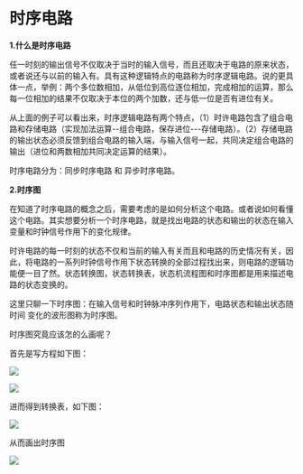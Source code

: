 # 时序电路

**1.什么是时序电路**

任一时刻的输出信号不仅取决于当时的输入信号，而且还取决于电路的原来状态，或者说还与以前的输入有。具有这种逻辑特点的电路称为时序逻辑电路。说的更具体一点，举例：两个多位数相加，从低位到高位逐位相加，完成相加的运算，那么每一位相加的结果不仅取决于本位的两个加数，还与低一位是否有进位有关。

从上面的例子可以看出来，时序逻辑电路有两个特点，（1）时许电路包含了组合电路和存储电路（实现加法运算--组合电路，保存进位---存储电路）。（2）存储电路的输出状态必须反馈到组合电路的输入端，与输入信号一起，共同决定组合电路的输出（进位和两数相加共同决定运算的结果）。

时序电路分为：同步时序电路 和 异步时序电路。

**2.时序图**

在知道了时序电路的概念之后，需要考虑的是如何分析这个电路。或者说如何看懂这个电路。其实想要分析一个时序电路，就是找出电路的状态和输出的状态在输入变量和时钟信号作用下的变化规律。

时许电路的每一时刻的状态不仅和当前的输入有关而且和电路的历史情况有关，因此，将电路的一系列时钟信号作用下状态转换的全部过程找出来，则电路的逻辑功能便一目了然。状态转换图，状态转换表，状态机流程图和时序图都是用来描述电路的状态变换的。

这里只聊一下时序图：在输入信号和时钟脉冲序列作用下，电路状态和输出状态随时间 变化的波形图称为时序图。

时序图究竟应该怎的么画呢？

首先是写方程如下图：

![](https://pic1.zhimg.com/80/v2-54a9fe78de7bd251bbe585c65b5fb6d8_1440w.jpg)

![](https://pic4.zhimg.com/80/v2-2ca5fee9ceb7bc91fff0e5621c3a5c4f_1440w.jpg)

进而得到转换表，如下图：

![](https://pic3.zhimg.com/80/v2-9fb3d008f7b98aa11611e6191a752bfe_1440w.jpg)

从而画出时序图

![](https://pic3.zhimg.com/80/v2-948bbe4f71e750199bf113bb430f3aa2_1440w.jpg)
